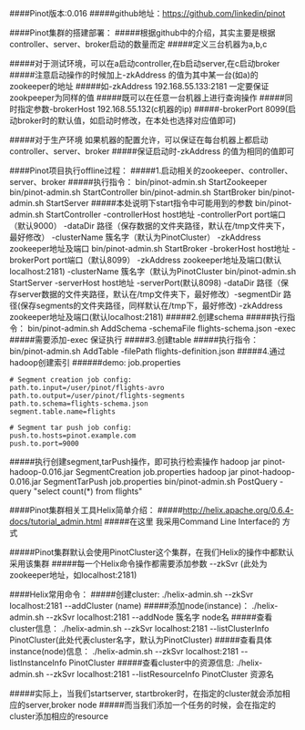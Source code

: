 ####Pinot版本:0.016
#####github地址：https://github.com/linkedin/pinot

####Pinot集群的搭建部署：
#####根据github中的介绍，其实主要是根据controller、server、broker启动的数量而定
#####定义三台机器为a,b,c

#####对于测试环境，可以在a启动controller,在b启动server,在c启动broker
#####注意启动操作的时候加上-zkAddress 的值为其中某一台(如a)的zookeeper的地址
#####如-zkAddress 192.168.55.133:2181 一定要保证zookpeeper为同样的值
#####既可以在任意一台机器上进行查询操作
#####同时指定参数-brokerHost 192.168.55.132(c机器的ip) 
#####-brokerPort 8099(启动broker时的默认值，如启动时修改，在本处也选择对应值即可)

#####对于生产环境 如果机器的配置允许，可以保证在每台机器上都启动controller、server、broker
#####保证启动时-zkAddress 的值为相同的值即可

####Pinot项目执行offline过程：
#####1.启动相关的zookeeper、controller、server、broker
#####执行指令：
    bin/pinot-admin.sh StartZookeeper
    bin/pinot-admin.sh StartController 
    bin/pinot-admin.sh StartBroker 
    bin/pinot-admin.sh StartServer
#####本处说明下start指令中可能用到的参数
    bin/pinot-admin.sh StartController -controllerHost host地址 -controllerPort port端口（默认9000） -dataDir 路径（保存数据的文件夹路径，默认在/tmp文件夹下，最好修改） -clusterName 簇名字（默认为PinotCluster） -zkAddress zookeeper地址及端口
    bin/pinot-admin.sh StartBroker -brokerHost host地址 -brokerPort port端口（默认8099） -zkAddress zookeeper地址及端口(默认localhost:2181) -clusterName 簇名字（默认为PinotCluster
    bin/pinot-admin.sh StartServer -serverHost host地址 -serverPort(默认8098) -dataDir 路径（保存server数据的文件夹路径，默认在/tmp文件夹下，最好修改）-segmentDir 路径(保存segments的文件夹路径，同样默认在/tmp下，最好修改) -zkAddress zookeeper地址及端口(默认localhost:2181)
#####2.创建schema 
#####执行指令：
    bin/pinot-admin.sh AddSchema -schemaFile flights-schema.json -exec
#####需要添加-exec 保证执行
#####3.创建table
#####执行指令：
    bin/pinot-admin.sh AddTable -filePath flights-definition.json
#####4.通过hadoop创建索引 
######demo: job.properties
    
    # Segment creation job config:
    path.to.input=/user/pinot/flights-avro
    path.to.output=/user/pinot/flights-segments
    path.to.schema=flights-schema.json
    segment.table.name=flights
    
    # Segment tar push job config:
    push.to.hosts=pinot.example.com
    push.to.port=9000

#####执行创建segment,tarPush操作，即可执行检索操作
    hadoop jar pinot-hadoop-0.016.jar SegmentCreation job.properties 
    hadoop jar pinot-hadoop-0.016.jar SegmentTarPush job.properties 
    bin/pinot-admin.sh PostQuery -query "select count(*) from flights"

####Pinot集群相关工具Helix简单介绍：
#####http://helix.apache.org/0.6.4-docs/tutorial_admin.html
#####在这里 我采用Command Line Interface的 方式

#####Pinot集群默认会使用PinotCluster这个集群，在我们Helix的操作中都默认采用该集群
#####每一个Helix命令操作都需要添加参数 --zkSvr (此处为zookeeper地址，如localhost:2181)

####Helix常用命令：
#####创建cluster:
    ./helix-admin.sh --zkSvr localhost:2181 --addCluster (name)
#####添加node(instance)：
    ./helix-admin.sh --zkSvr localhost:2181 --addNode 簇名字 node名
#####查看cluster信息：
    ./helix-admin.sh --zkSvr localhost:2181 --listClusterInfo PinotCluster(此处代表cluster名字，默认为PinotCluster)
#####查看具体instance(node)信息：
    ./helix-admin.sh --zkSvr localhost:2181 --listInstanceInfo PinotCluster
#####查看cluster中的资源信息:
    ./helix-admin.sh --zkSvr localhost:2181 --listResourceInfo PinotCluster 资源名

#####实际上，当我们startserver, startbroker时，在指定的cluster就会添加相应的server,broker node
#####而当我们添加一个任务的时候，会在指定的cluster添加相应的resource
